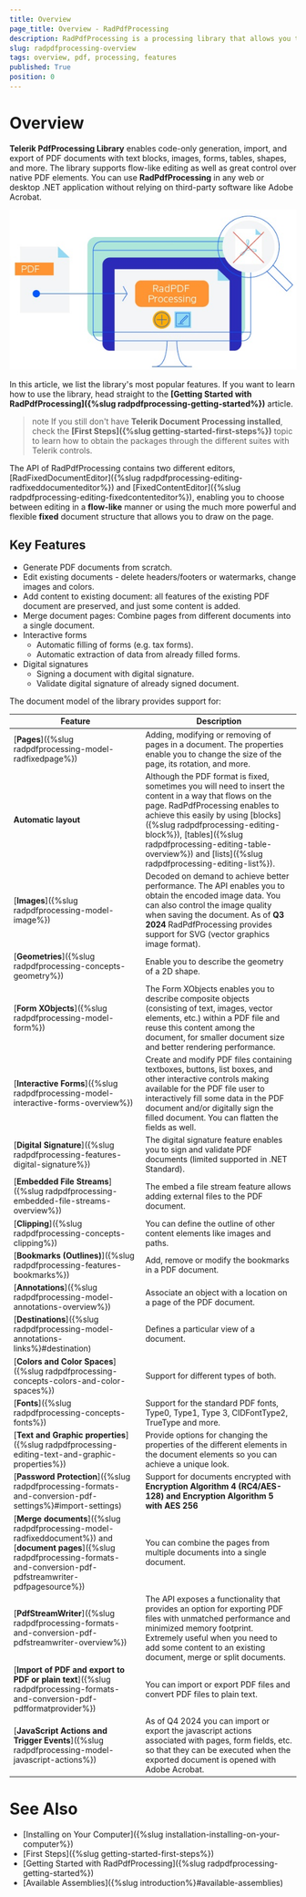 ```yaml
---
title: Overview
page_title: Overview - RadPdfProcessing
description: RadPdfProcessing is a processing library that allows you to create, import and export PDF documents.
slug: radpdfprocessing-overview
tags: overview, pdf, processing, features
published: True
position: 0
---
```


# Overview

**Telerik PdfProcessing Library** enables code-only generation, import, and export of PDF documents with text blocks, images, forms, tables, shapes, and more. The library supports flow-like editing as well as great control over native PDF elements. You can use **RadPdfProcessing** in any web or desktop .NET application without relying on third-party software like Adobe Acrobat.

![PdfProcessing](images/pdf-processing-overview.jpg)  

In this article, we list the library's most popular features. If you want to learn how to use the library, head straight to the **[Getting Started with RadPdfProcessing]({%slug radpdfprocessing-getting-started%})** article.

>note If you still don't have **Telerik Document Processing installed**, check the **[First Steps]({%slug getting-started-first-steps%})** topic to learn how to obtain the packages through the different suites with Telerik controls.

The API of RadPdfProcessing contains two different editors,  [RadFixedDocumentEditor]({%slug radpdfprocessing-editing-radfixeddocumenteditor%}) and  [FixedContentEditor]({%slug radpdfprocessing-editing-fixedcontenteditor%}), enabling you to choose between editing in a **flow-like** manner or using the much more powerful and flexible **fixed** document structure that allows you to draw on the page.

## Key Features 

* Generate PDF documents from scratch.
* Edit existing documents - delete headers/footers or watermarks, change images and colors.
* Add content to existing document: all features of the existing PDF document are preserved, and just some content is added.
* Merge document pages: Combine pages from different documents into a single document.
* Interactive forms
    * Automatic filling of forms (e.g. tax forms).
    * Automatic extraction of data from already filled forms.
* Digital signatures
    * Signing a document with digital signature.
    * Validate digital signature of already signed document.
            
The document model of the library provides support for:

| Feature | Description |
|---------|-------------|
| [**Pages**]({%slug radpdfprocessing-model-radfixedpage%}) | Adding, modifying or removing of pages in a document. The properties enable you to change the size of the page, its rotation, and more. |
| **Automatic layout** | Although the PDF format is fixed, sometimes you will need to insert the content in a way that flows on the page. RadPdfProcessing enables to achieve this easily by using  [blocks]({%slug radpdfprocessing-editing-block%}), [tables]({%slug radpdfprocessing-editing-table-overview%}) and [lists]({%slug radpdfprocessing-editing-list%}). |
| [**Images**]({%slug radpdfprocessing-model-image%}) | Decoded on demand to achieve better performance. The API enables you to obtain the encoded image data. You can also control the image quality when saving the document. As of **Q3 2024** RadPdfProcessing provides support for SVG (vector graphics image format).|
| [**Geometries**]({%slug radpdfprocessing-concepts-geometry%}) | Enable you to describe the geometry of a 2D shape. |
| [**Form XObjects**]({%slug radpdfprocessing-model-form%}) | The Form XObjects enables you to describe composite objects (consisting of text, images, vector elements, etc.) within a PDF file and reuse this content among the document, for smaller document size and better rendering performance. |
| [**Interactive Forms**]({%slug radpdfprocessing-model-interactive-forms-overview%}) | Create and modify PDF files containing textboxes, buttons, list boxes, and other interactive controls making available for the PDF file user to interactively fill some data in the PDF document and/or digitally sign the filled document. You can flatten the fields as well. |
| [**Digital Signature**]({%slug radpdfprocessing-features-digital-signature%}) | The digital signature feature enables you to sign and validate PDF documents (limited supported in .NET Standard). |
|[**Embedded File Streams**]({%slug radpdfprocessing-embedded-file-streams-overview%})|The embed a file stream feature allows adding external files to the PDF document.|
| [**Clipping**]({%slug radpdfprocessing-concepts-clipping%}) | You can define the outline of other content elements like images and paths. |
| [**Bookmarks (Outlines)**]({%slug radpdfprocessing-features-bookmarks%}) | Add, remove or modify the bookmarks in a PDF document. |
| [**Annotations**]({%slug radpdfprocessing-model-annotations-overview%}) | Associate an object with a location on a page of the PDF document. |
| [**Destinations**]({%slug radpdfprocessing-model-annotations-links%}#destination) | Defines a particular view of a document.|
| [**Colors and Color Spaces**]({%slug radpdfprocessing-concepts-colors-and-color-spaces%}) | Support for different types of both. |
| [**Fonts**]({%slug radpdfprocessing-concepts-fonts%}) | Support for the standard PDF fonts, Type0, Type1, Type 3, CIDFontType2, TrueType and more. |
| [**Text and Graphic properties**]({%slug radpdfprocessing-editing-text-and-graphic-properties%}) | Provide options for changing the properties of the different elements in the document elements so you can achieve a unique look. |
| [**Password Protection**]({%slug radpdfprocessing-formats-and-conversion-pdf-settings%}#import-settings) | Support for documents encrypted with **Encryption Algorithm 4 (RC4/AES-128) and Encryption Algorithm 5 with AES 256** |
| [**Merge documents**]({%slug radpdfprocessing-model-radfixeddocument%}) and [**document pages**]({%slug radpdfprocessing-formats-and-conversion-pdf-pdfstreamwriter-pdfpagesource%}) | You can combine the pages from multiple documents into a single document. |
| [**PdfStreamWriter**]({%slug radpdfprocessing-formats-and-conversion-pdf-pdfstreamwriter-overview%})| The API exposes a functionality that provides an option for exporting PDF files with unmatched performance and minimized memory footprint. Extremely useful when you need to add some content to an existing document, merge or split documents. |
| [**Import of PDF and export to PDF or plain text**]({%slug radpdfprocessing-formats-and-conversion-pdf-pdfformatprovider%}) | You can import or export PDF files and convert PDF files to plain text. |
|[**JavaScript Actions and Trigger Events**]({%slug radpdfprocessing-model-javascript-actions%})|As of Q4 2024 you can import or export the javascript actions associated with pages, form fields, etc. so that they can be executed when the exported document is opened with Adobe Acrobat. |

# See Also

- [Installing on Your Computer]({%slug installation-installing-on-your-computer%})
- [First Steps]({%slug getting-started-first-steps%})
- [Getting Started with RadPdfProcessing]({%slug radpdfprocessing-getting-started%})
- [Available Assemblies]({%slug introduction%}#available-assemblies)

